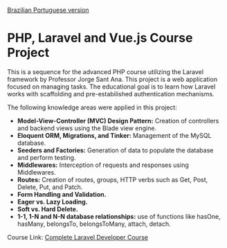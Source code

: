 [Brazilian Portuguese version](README.pt-br.md)

# PHP, Laravel and Vue.js Course Project

This is a sequence for the advanced PHP course utilizing the Laravel framework by Professor Jorge Sant Ana.
This project is a web application focused on managing tasks. The educational goal is to learn how Laravel works with scaffolding and pre-estabilished authentication mechanisms.

The following knowledge areas were applied in this project:

- **Model-View-Controller (MVC) Design Pattern:** Creation of controllers and backend views using the Blade view engine.
- **Eloquent ORM, Migrations, and Tinker:** Management of the MySQL database.
- **Seeders and Factories:** Generation of data to populate the database and perform testing.
- **Middlewares:** Interception of requests and responses using Middlewares.
- **Routes:** Creation of routes, groups, HTTP verbs such as Get, Post, Delete, Put, and Patch.
- **Form Handling and Validation.**
- **Eager vs. Lazy Loading.**
- **Soft vs. Hard Delete.**
- **1-1, 1-N and N-N database relationships:** use of functions like hasOne, hasMany, belongsTo, belongsToMany, attach, detach.

Course Link: [Complete Laravel Developer Course](https://www.udemy.com/course/curso-completo-do-desenvolvedor-laravel/)